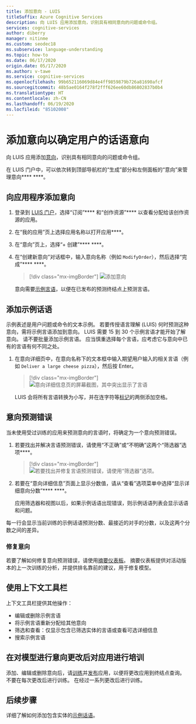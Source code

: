 ```yaml
---
title: 添加意向 - LUIS
titleSuffix: Azure Cognitive Services
description: 向 LUIS 应用添加意向，识别具有相同意向的问题或命令组。
services: cognitive-services
author: diberry
manager: nitinme
ms.custom: seodec18
ms.subservice: language-understanding
ms.topic: how-to
ms.date: 06/17/2020
origin.date: 05/17/2020
ms.author: v-tawe
ms.service: cognitive-services
ms.openlocfilehash: 99b652116069d84e4ff9859879b726a81690afcf
ms.sourcegitcommit: 48b5ae0164f278f2fff626ee60db86802837b0b4
ms.translationtype: HT
ms.contentlocale: zh-CN
ms.lasthandoff: 06/19/2020
ms.locfileid: "85102008"
---
```

# <a name="add-intents-to-determine-user-intention-of-utterances"></a>添加意向以确定用户的话语意向

向 LUIS 应用添加[意向](luis-concept-intent.md)，识别具有相同意向的问题或命令组。

在 LUIS 门户中，可以依次转到顶部导航栏的“生成”部分和左侧面板的“意向”来管理意向**** ****。

## <a name="add-an-intent-to-your-app"></a>向应用程序添加意向

1. 登录到 [LUIS 门户](https://luis.azure.cn)，选择“订阅”**** 和“创作资源”**** 以查看分配给该创作资源的应用。
1. 在“我的应用”页上选择应用名称以打开应用****。
1. 在“意向”页上，选择“+ 创建”**** ****。
1. 在“创建新意向”对话框中，输入意向名称（例如 `ModifyOrder`），然后选择“完成”**** ****。

    > [!div class="mx-imgBorder"]
    > ![添加意向](./media/luis-how-to-add-intents/Addintent-dialogbox.png)

    意向需要[示例言语](luis-concept-utterance.md)，以便在已发布的预测终结点上预测言语。

## <a name="add-an-example-utterance"></a>添加示例话语

示例表述是用户问题或命令的文本示例。 若要传授语言理解 (LUIS) 何时预测这种意向，需将示例言语添加到意向。 LUIS 需要 15 到 30 个示例言语才能开始了解意向。 请不要批量添加示例言语。 应当慎重选择每个言语，应考虑它与意向中已有的言语有何不同之处。

1. 在意向详细页中，在意向名称下的文本框中输入期望用户输入的相关言语（例如 `Deliver a large cheese pizza`），然后按 Enter。

    > [!div class="mx-imgBorder"]
    > ![意向详细信息页的屏幕截图，其中突出显示了言语](./media/luis-how-to-add-intents/add-new-utterance-to-intent.png)

    LUIS 会将所有言语转换为小写，并在连字符等[标记](luis-language-support.md#tokenization)的两侧添加空格。

<a name="#intent-prediction-discrepancy-errors"></a>

## <a name="intent-prediction-errors"></a>意向预测错误

当未使用受过训练的应用来预测意向的言语时，将确定为一个意向预测错误。

1. 若要找出并解决言语预测错误，请使用“不正确”或“不明确”这两个“筛选器”选项****。

    > [!div class="mx-imgBorder"]
    > ![若要找出并修复言语预测错误，请使用“筛选器”选项。](./media/luis-how-to-add-intents/find-intent-prediction-errors.png)

1. 若要在“意向详细信息”页面上显示分数值，请从“查看”选项菜单中选择“显示详细意向分数”**** ****。

    应用筛选器和视图以后，如果示例话语出现错误，则示例话语列表会显示话语和问题。

每一行会显示当前训练的示例话语预测分数、最接近的对手的分数，以及这两个分数之间的差异。

### <a name="fixing-intents"></a>修复意向

若要了解如何修复意向预测错误，请使用[摘要仪表板](luis-how-to-use-dashboard.md)。 摘要仪表板提供对活动版本的上一次训练的分析，并提供排名靠前的建议，用于修复模型。

## <a name="using-the-contextual-toolbar"></a>使用上下文工具栏

上下文工具栏提供其他操作：

* 编辑或删除示例言语
* 将示例言语重新分配给其他意向
* 筛选和查看：仅显示包含已筛选实体的言语或查看可选详细信息
* 搜索示例言语

## <a name="train-your-app-after-changing-model-with-intents"></a>在对模型进行意向更改后对应用进行培训

添加、编辑或删除意向后，请[训练](luis-how-to-train.md)并[发布](luis-how-to-publish-app.md)应用，以便将更改应用到终结点查询。 不要在每次更改后进行训练。 在经过一系列更改后进行训练。

## <a name="next-steps"></a>后续步骤

详细了解如何添加包含实体的[示例话语](luis-how-to-add-example-utterances.md)。
